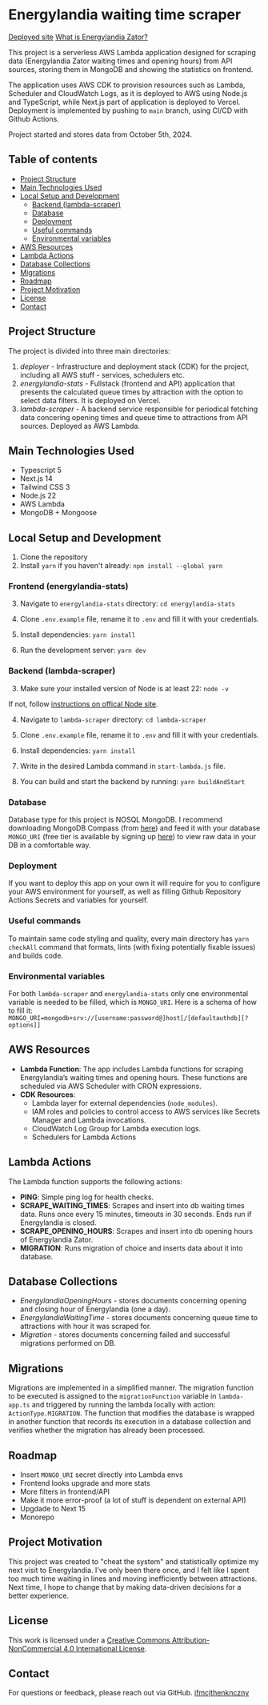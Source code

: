 # Energylandia waiting time scraper

[Deployed site](energylandia-scraper.vercel.app)
[What is Energylandia Zator?](https://energylandia.pl/en)

This project is a serverless AWS Lambda application designed for scraping data (Energylandia Zator waiting times and opening hours) from API sources, storing them in MongoDB and showing the statistics on frontend.

The application uses AWS CDK to provision resources such as Lambda, Scheduler and CloudWatch Logs, as it is deployed to AWS using Node.js and TypeScript, while Next.js part of application is deployed to Vercel. Deployment is implemented by pushing to `main` branch, using CI/CD with Github Actions.

Project started and stores data from October 5th, 2024.

## Table of contents

- [Project Structure](#project-structure)
- [Main Technologies Used](#main-technologies-used)
- [Local Setup and Development](#local-setup-and-development)
   * [Backend (lambda-scraper)](#backend-lambda-scraper)
   * [Database](#database)
   * [Deployment](#deployment)
   * [Useful commands](#useful-commands)
   * [Environmental variables](#environmental-variables)
- [AWS Resources](#aws-resources)
- [Lambda Actions](#lambda-actions)
- [Database Collections](#database-collections)
- [Migrations](#migrations)
- [Roadmap](#roadmap)
- [Project Motivation](#project-motivation)
- [License](#license)
- [Contact](#contact)

## Project Structure

The project is divided into three main directories:
1. *deployer* - Infrastructure and deployment stack (CDK) for the project, including all AWS stuff - services, schedulers etc.
2. *energylandia-stats* - Fullstack (frontend and API) application that presents the calculated queue times by attraction with the option to select data filters. It is deployed on Vercel.
3. *lambda-scraper* - A backend service responsible for periodical fetching data concering opening times and queue time to attractions from API sources. Deployed as AWS Lambda.

## Main Technologies Used

* Typescript 5
* Next.js 14
* Tailwind CSS 3
* Node.js 22
* AWS Lambda
* MongoDB + Mongoose

## Local Setup and Development

1. Clone the repository
2. Install `yarn` if you haven't already:
```npm install --global yarn``` 

### Frontend (energylandia-stats)

3. Navigate to `energylandia-stats` directory:
```cd energylandia-stats```

4. Clone `.env.example` file, rename it to `.env` and fill it with your credentials.

5. Install dependencies:
```yarn install```

6. Run the development server:
```yarn dev```

### Backend (lambda-scraper)
3. Make sure your installed version of Node is at least 22:
```node -v```

If not, follow [instructions on offical Node site](https://nodejs.org/en/download).

4. Navigate to `lambda-scraper` directory:
```cd lambda-scraper```

5. Clone `.env.example` file, rename it to `.env` and fill it with your credentials.

6. Install dependencies:
```yarn install```

7. Write in the desired Lambda command in ```start-lambda.js``` file.

8. You can build and start the backend by running:
```yarn buildAndStart```

### Database

Database type for this project is NOSQL MongoDB. I recommend downloading MongoDB Compass (from [here](https://www.mongodb.com/try/download/compass)) and feed it with your database `MONGO_URI` (free tier is available by signing up [here](https://www.mongodb.com/cloud/atlas/register)) to view raw data in your DB in a comfortable way.

### Deployment

If you want to deploy this app on your own it will require for you to configure your AWS environment for yourself, as well as filling Github Repository Actions Secrets and variables for yourself.

### Useful commands

To maintain same code styling and quality, every main directory has ```yarn checkAll``` command that formats, lints (with fixing potentially fixable issues) and builds code.

### Environmental variables

For both `lambda-scraper` and `energylandia-stats` only one environmental variable is needed to be filled, which is `MONGO_URI`. Here is a schema of how to fill it:
```MONGO_URI=mongodb+srv://[username:password@]host[/[defaultauthdb][?options]]```

## AWS Resources

- **Lambda Function**: The app includes Lambda functions for scraping Energylandia’s waiting times and opening hours. These functions are scheduled via AWS Scheduler with CRON expressions.
- **CDK Resources**:
  - Lambda layer for external dependencies (`node_modules`).
  - IAM roles and policies to control access to AWS services like Secrets Manager and Lambda invocations.
  - CloudWatch Log Group for Lambda execution logs.
  - Schedulers for Lambda Actions

## Lambda Actions

The Lambda function supports the following actions:

- **PING**: Simple ping log for health checks.
- **SCRAPE_WAITING_TIMES**: Scrapes and insert into db waiting times data. Runs once every 15 minutes, timeouts in 30 seconds. Ends run if Energylandia is closed.
- **SCRAPE_OPENING_HOURS**: Scrapes and insert into db opening hours of Energylandia Zator.
- **MIGRATION**: Runs migration of choice and inserts data about it into database.

## Database Collections

* *EnergylandiaOpeningHours* - stores documents concerning opening and closing hour of Energylandia (one a day).
* *EnergylandiaWaitingTime* - stores documents concerning queue time to attractions with hour it was scraped for.
* *Migration* - stores documents concerning failed and successful migrations performed on DB.

## Migrations

Migrations are implemented in a simplified manner. The migration function to be executed is assigned to the `migrationFunction` variable in `lambda-app.ts` and triggered by running the lambda locally with action: `ActionType.MIGRATION`. The function that modifies the database is wrapped in another function that records its execution in a database collection and verifies whether the migration has already been processed.

## Roadmap

- Insert `MONGO_URI` secret directly into Lambda envs
- Frontend looks upgrade and more stats
- More filters in frontend/API
- Make it more error-proof (a lot of stuff is dependent on external API)
- Upgdade to Next 15
- Monorepo

## Project Motivation

This project was created to "cheat the system" and statistically optimize my next visit to Energylandia. I’ve only been there once, and I felt like I spent too much time waiting in lines and moving inefficiently between attractions. Next time, I hope to change that by making data-driven decisions for a better experience.

## License

This work is licensed under a [Creative Commons Attribution-NonCommercial 4.0 International License](https://creativecommons.org/licenses/by-nc/4.0/).

## Contact

For questions or feedback, please reach out via GitHub.
[ifmcjthenknczny](https://github.com/ifmcjthenknczny)